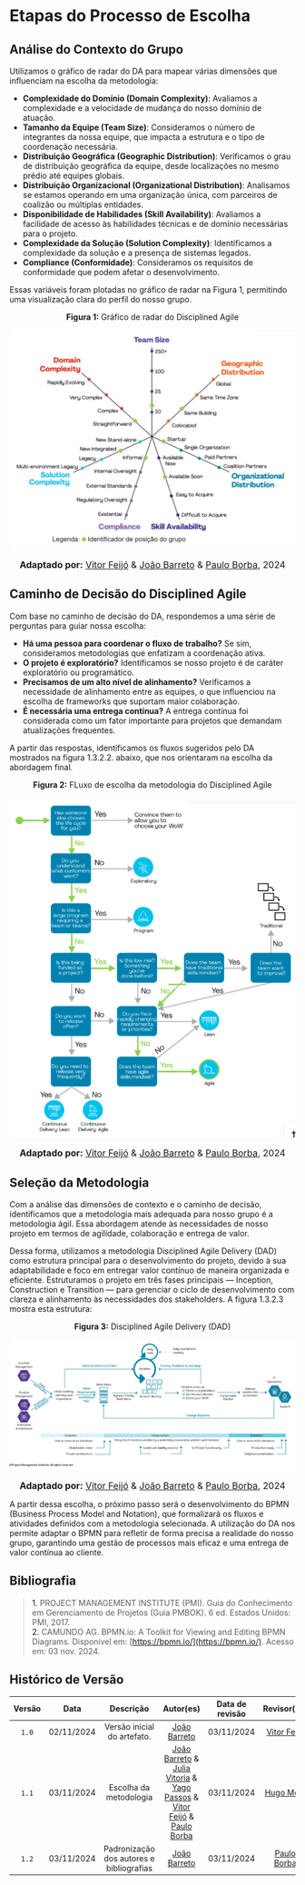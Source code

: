 # Etapas do Processo de Escolha

## Análise do Contexto do Grupo

Utilizamos o gráfico de radar do DA para mapear várias dimensões que influenciam na escolha da metodologia:

- **Complexidade do Domínio (Domain Complexity)**: Avaliamos a complexidade e a velocidade de mudança do nosso domínio de atuação.
- **Tamanho da Equipe (Team Size)**: Consideramos o número de integrantes da nossa equipe, que impacta a estrutura e o tipo de coordenação necessária.
- **Distribuição Geográfica (Geographic Distribution)**: Verificamos o grau de distribuição geográfica da equipe, desde localizações no mesmo prédio até equipes globais.
- **Distribuição Organizacional (Organizational Distribution)**: Analisamos se estamos operando em uma organização única, com parceiros de coalizão ou múltiplas entidades.
- **Disponibilidade de Habilidades (Skill Availability)**: Avaliamos a facilidade de acesso às habilidades técnicas e de domínio necessárias para o projeto.
- **Complexidade da Solução (Solution Complexity)**: Identificamos a complexidade da solução e a presença de sistemas legados.
- **Compliance (Conformidade)**: Consideramos os requisitos de conformidade que podem afetar o desenvolvimento.

Essas variáveis foram plotadas no gráfico de radar na Figura 1, permitindo uma visualização clara do perfil do nosso grupo.

<center>

<p align="center" > <strong> Figura 1:</Strong> Gráfico de radar do Disciplined Agile</font> <gitbr></p>

<img src="../Assets/Modelagem_BPMN/graficoAranha.png" alt="imagem">

<font size="3"><p style="text-align: center"><b>Adaptado por:</b> [Vitor Feijó](https://github.com/vitorfleonardo) & [João Barreto](https://github.com/JoaoBarreto03) & [Paulo Borba](https://github.com/paulohborba), 2024</p></font>

</center>

## Caminho de Decisão do Disciplined Agile

Com base no caminho de decisão do DA, respondemos a uma série de perguntas para guiar nossa escolha:

- **Há uma pessoa para coordenar o fluxo de trabalho?** Se sim, consideramos metodologias que enfatizam a coordenação ativa.
- **O projeto é exploratório?** Identificamos se nosso projeto é de caráter exploratório ou programático.
- **Precisamos de um alto nível de alinhamento?** Verificamos a necessidade de alinhamento entre as equipes, o que influenciou na escolha de frameworks que suportam maior colaboração.
- **É necessária uma entrega contínua?** A entrega contínua foi considerada como um fator importante para projetos que demandam atualizações frequentes.

A partir das respostas, identificamos os fluxos sugeridos pelo DA mostrados na figura 1.3.2.2. abaixo, que nos orientaram na escolha da abordagem final.

<center>

<p align="center" > <strong> Figura 2:</Strong> FLuxo de escolha da metodologia do Disciplined Agile</font> <gitbr></p>

<img src="../Assets/Modelagem_BPMN/FluxoDeEscolhaMetodologia.png" alt="imagem">

<font size="3"><p style="text-align: center"><b>Adaptado por:</b> [Vitor Feijó](https://github.com/vitorfleonardo) & [João Barreto](https://github.com/JoaoBarreto03) & [Paulo Borba](https://github.com/paulohborba), 2024</p></font>

</center>

## Seleção da Metodologia

Com a análise das dimensões de contexto e o caminho de decisão, identificamos que a metodologia mais adequada para nosso grupo é a metodologia ágil. Essa abordagem atende às necessidades de nosso projeto em termos de agilidade, colaboração e entrega de valor.

Dessa forma, utilizamos a metodologia Disciplined Agile Delivery (DAD) como estrutura principal para o desenvolvimento do projeto, devido à sua adaptabilidade e foco em entregar valor contínuo de maneira organizada e eficiente. Estruturamos o projeto em três fases principais — Inception, Construction e Transition — para gerenciar o ciclo de desenvolvimento com clareza e alinhamento às necessidades dos stakeholders. A figura 1.3.2.3 mostra esta estrutura:

<center>

<p align="center" > <strong> Figura 3:</Strong> Disciplined Agile Delivery (DAD)</font> <gitbr></p>

<img src="../Assets/Modelagem_BPMN/Metodologia.png" alt="imagem">

<font size="3"><p style="text-align: center"><b>Adaptado por:</b> [Vitor Feijó](https://github.com/vitorfleonardo) & [João Barreto](https://github.com/JoaoBarreto03) & [Paulo Borba](https://github.com/paulohborba), 2024</p></font>

</center>

A partir dessa escolha, o próximo passo será o desenvolvimento do BPMN (Business Process Model and Notation), que formalizará os fluxos e atividades definidos com a metodologia selecionada. A utilização do DA nos permite adaptar o BPMN para refletir de forma precisa a realidade do nosso grupo, garantindo uma gestão de processos mais eficaz e uma entrega de valor contínua ao cliente.

## Bibliografia

><a>1.</a> PROJECT MANAGEMENT INSTITUTE (PMI). Guia do Conhecimento em Gerenciamento de Projetos (Guia PMBOK). 6 ed. Estados Unidos: PMI, 2017. <br />
><a>2.</a> CAMUNDO AG. BPMN.io: A Toolkit for Viewing and Editing BPMN Diagrams. Disponível em: [https://bpmn.io/](https://bpmn.io/). Acesso em: 03 nov. 2024.

## Histórico de Versão

| Versão | Data | Descrição | Autor(es) | Data de revisão | Revisor(es) |
| :-: | :-: | :-: | :-: | :-: | :-: |
| `1.0` | 02/11/2024  | Versão inicial do artefato. | [João Barreto](https://github.com/JoaoBarreto03) |03/11/2024  | [Vitor Feijó](https://github.com/vitorfleonardo) |
| `1.1` | 03/11/2024  | Escolha da metodologia | [João Barreto](https://github.com/JoaoBarreto03) & [Julia Vitoria](https://github.com/juhvitoria4) & [Yago Passos](https://github.com/yagompassos) & [Vitor Feijó](https://github.com/vitorfleonardo) & [Paulo Borba](https://github.com/paulohborba) |03/11/2024  | [Hugo Melo](https://github.com/melohugo) |
| `1.2` | 03/11/2024  | Padronização dos autores e bibliografias | [João Barreto](https://github.com/JoaoBarreto03) | 03/11/2024  | [Paulo Borba](https://github.com/paulohborba) |
